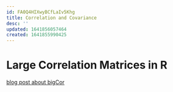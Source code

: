 ```yaml
---
id: FA0Q4HIXwyBCfLaIv5Khg
title: Correlation and Covariance
desc: ''
updated: 1641856057464
created: 1641855990425
---
```






# Large Correlation Matrices in R

[blog post about bigCor](http://www.r-bloggers.com/bigcor-large-correlation-matrices-in-r/)